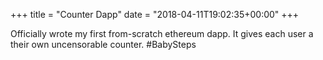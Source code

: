 +++
title = "Counter Dapp"
date = "2018-04-11T19:02:35+00:00"
+++

Officially wrote my first from-scratch ethereum dapp. It gives each user a their own uncensorable counter. #BabySteps
			